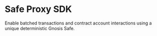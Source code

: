 # Safe Proxy SDK

Enable batched transactions and contract account interactions using a unique deterministic Gnosis Safe.
